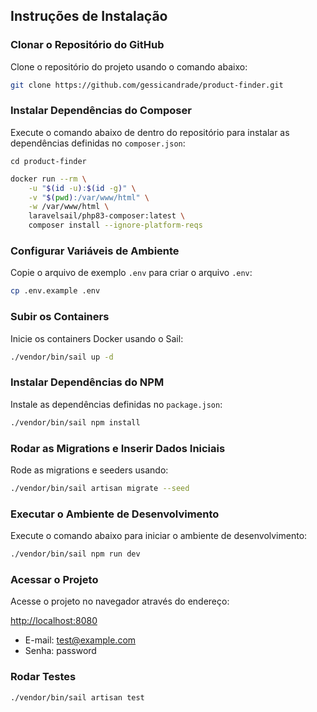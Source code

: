 ## Instruções de Instalação

### Clonar o Repositório do GitHub

Clone o repositório do projeto usando o comando abaixo:

```sh
git clone https://github.com/gessicandrade/product-finder.git
```

### Instalar Dependências do Composer

Execute o comando abaixo de dentro do repositório para instalar as dependências definidas no `composer.json`:
```
cd product-finder
```
```sh
docker run --rm \
    -u "$(id -u):$(id -g)" \
    -v "$(pwd):/var/www/html" \
    -w /var/www/html \
    laravelsail/php83-composer:latest \
    composer install --ignore-platform-reqs
```

### Configurar Variáveis de Ambiente

Copie o arquivo de exemplo `.env` para criar o arquivo `.env`:

```sh
cp .env.example .env
```

### Subir os Containers

Inicie os containers Docker usando o Sail:

```sh
./vendor/bin/sail up -d
```

### Instalar Dependências do NPM

Instale as dependências definidas no `package.json`:

```sh
./vendor/bin/sail npm install
```

### Rodar as Migrations e Inserir Dados Iniciais
Rode as migrations e seeders usando:
```sh
./vendor/bin/sail artisan migrate --seed
```

### Executar o Ambiente de Desenvolvimento

Execute o comando abaixo para iniciar o ambiente de desenvolvimento:

```sh
./vendor/bin/sail npm run dev
```

### Acessar o Projeto

Acesse o projeto no navegador através do endereço:

[http://localhost:8080](http://localhost:8080/)
 - E-mail: test@example.com
 - Senha: password

### Rodar Testes
```
./vendor/bin/sail artisan test
```
